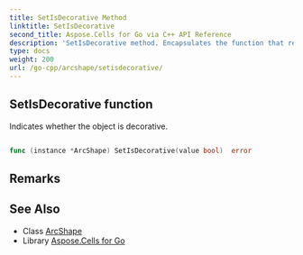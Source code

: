 ```yaml
---
title: SetIsDecorative Method 
linktitle: SetIsDecorative
second_title: Aspose.Cells for Go via C++ API Reference
description: 'SetIsDecorative method. Encapsulates the function that represents setisdecorative in Go.'
type: docs
weight: 200
url: /go-cpp/arcshape/setisdecorative/
---
```


## SetIsDecorative function

Indicates whether the object is decorative.

```go

func (instance *ArcShape) SetIsDecorative(value bool)  error

```

## Remarks


## See Also

* Class [ArcShape](../)
* Library [Aspose.Cells for Go](../../)
